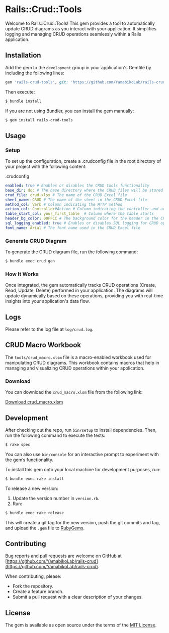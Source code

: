 # Rails::Crud::Tools

Welcome to Rails::Crud::Tools! This gem provides a tool to automatically update CRUD diagrams as you interact with your application. It simplifies logging and managing CRUD operations seamlessly within a Rails application.

## Installation

Add the gem to the `development` group in your application's Gemfile by including the following lines:

```ruby
gem 'rails-crud-tools', git: 'https://github.com/YamabikoLab/rails-crud-tools', tag: 'v*.*.*'
```

Then execute:

```sh
$ bundle install
```

If you are not using Bundler, you can install the gem manually:

```sh
$ gem install rails-crud-tools
```

## Usage

### Setup
To set up the configuration, create a .crudconfig file in the root directory of your project with the following content:

.crudconfig
```yaml
enabled: true # Enables or disables the CRUD tools functionality
base_dir: doc # The base directory where the CRUD files will be stored
crud_file: crud.xlsx # The name of the CRUD Excel file
sheet_name: CRUD # The name of the sheet in the CRUD Excel file
method_col: Verb # Column indicating the HTTP method
action_col: Controller#Action # Column indicating the controller and action
table_start_col: your_first_table  # Column where the table starts
header_bg_color: 00FFCC # The background color for the header in the CRUD Excel file
sql_logging_enabled: true # Enables or disables SQL logging for CRUD operations
font_name: Arial # The font name used in the CRUD Excel file
```

### Generate CRUD Diagram

To generate the CRUD diagram file, run the following command:

```sh
$ bundle exec crud gen
```

### How It Works

Once integrated, the gem automatically tracks CRUD operations (Create, Read, Update, Delete) performed in your application. The diagrams will update dynamically based on these operations, providing you with real-time insights into your application's data flow.

## Logs

Please refer to the log file at `log/crud.log`.

## CRUD Macro Workbook

The `tools/crud_macro.xlsm` file is a macro-enabled workbook used for manipulating CRUD diagrams. This workbook contains macros that help in managing and visualizing CRUD operations within your application.

### Download

You can download the `crud_macro.xlsm` file from the following link:

[Download crud_macro.xlsm](https://github.com/YamabikoLab/rails-crud/raw/main/tools/crud_macro.xlsm)

## Development

After checking out the repo, run `bin/setup` to install dependencies. Then, run the following command to execute the tests:

```sh
$ rake spec
```

You can also use `bin/console` for an interactive prompt to experiment with the gem’s functionality.

To install this gem onto your local machine for development purposes, run:

```sh
$ bundle exec rake install
```

To release a new version:
1. Update the version number in `version.rb`.
2. Run:

```sh
$ bundle exec rake release
```

This will create a git tag for the new version, push the git commits and tag, and upload the `.gem` file to [RubyGems](https://rubygems.org).

## Contributing

Bug reports and pull requests are welcome on GitHub at [https://github.com/YamabikoLab/rails-crud](https://github.com/YamabikoLab/rails-crud).

When contributing, please:
- Fork the repository.
- Create a feature branch.
- Submit a pull request with a clear description of your changes.

## License

The gem is available as open source under the terms of the [MIT License](https://opensource.org/licenses/MIT).

